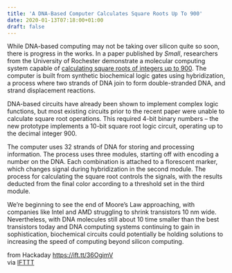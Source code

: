 ```yaml
---
title: 'A DNA-Based Computer Calculates Square Roots Up To 900'
date: 2020-01-13T07:18:00+01:00
draft: false
---
```


While DNA-based computing may not be taking over silicon quite so soon, there is progress in the works. In a paper published by _Small_, researchers from the University of Rochester demonstrate a molecular computing system capable of [calculating square roots of integers up to 900](https://onlinelibrary.wiley.com/doi/abs/10.1002/smll.201903489). The computer is built from synthetic biochemical logic gates using hybridization, a process where two strands of DNA join to form double-stranded DNA, and strand displacement reactions.

DNA-based circuits have already been shown to implement complex logic functions, but most existing circuits prior to the recent paper were unable to calculate square root operations. This required 4-bit binary numbers – the new prototype implements a 10-bit square root logic circuit, operating up to the decimal integer 900.

The computer uses 32 strands of DNA for storing and processing information. The process uses three modules, starting off with encoding a number on the DNA. Each combination is attached to a florescent marker, which changes signal during hybridization in the second module. The process for calculating the square root controls the signals, with the results deducted from the final color according to a threshold set in the third module.

We’re beginning to see the end of Moore’s Law approaching, with companies like Intel and AMD struggling to shrink transistors 10 nm wide. Nevertheless, with DNA molecules still about 10 time smaller than the best transistors today and DNA computing systems continuing to gain in sophistication, biochemical circuits could potentially be holding solutions to increasing the speed of computing beyond silicon computing.

  
  
from Hackaday https://ift.tt/36OgimV  
via [IFTTT](https://ifttt.com/?ref=da&site=blogger)